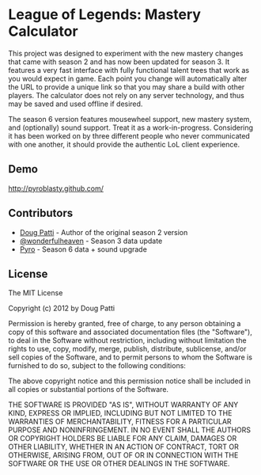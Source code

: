League of Legends: Mastery Calculator
======================================

This project was designed to experiment with the new mastery changes that came
with season 2 and has now been updated for season 3. It features a very fast
interface with fully functional talent trees that work as you would expect in
game. Each point you change will automatically alter the URL to provide a unique
link so that you may share a build with other players. The calculator does not
rely on any server technology, and thus may be saved and used offline if
desired.

The season 6 version features mousewheel support, new mastery system, and 
(optionally) sound support. Treat it as a work-in-progress. Considering it has
been worked on by three different people who never communicated with one another,
it should provide the authentic LoL client experience.

Demo
----

<http://pyroblasty.github.com/>

Contributors
------------

* [Doug Patti](https://github.com/dpatti) - Author of the original season 2 version
* [@wonderfulheaven](https://twitter.com/wonderfulheaven) - Season 3 data update
* [Pyro](http://reddit.com/user/lukeatlook) - Season 6 data + sound upgrade

License
-------

The MIT License

Copyright (c) 2012 by Doug Patti

Permission is hereby granted, free of charge, to any person obtaining a copy
of this software and associated documentation files (the "Software"), to deal
in the Software without restriction, including without limitation the rights
to use, copy, modify, merge, publish, distribute, sublicense, and/or sell
copies of the Software, and to permit persons to whom the Software is
furnished to do so, subject to the following conditions:

The above copyright notice and this permission notice shall be included in
all copies or substantial portions of the Software.

THE SOFTWARE IS PROVIDED "AS IS", WITHOUT WARRANTY OF ANY KIND, EXPRESS OR
IMPLIED, INCLUDING BUT NOT LIMITED TO THE WARRANTIES OF MERCHANTABILITY,
FITNESS FOR A PARTICULAR PURPOSE AND NONINFRINGEMENT. IN NO EVENT SHALL THE
AUTHORS OR COPYRIGHT HOLDERS BE LIABLE FOR ANY CLAIM, DAMAGES OR OTHER
LIABILITY, WHETHER IN AN ACTION OF CONTRACT, TORT OR OTHERWISE, ARISING FROM,
OUT OF OR IN CONNECTION WITH THE SOFTWARE OR THE USE OR OTHER DEALINGS IN
THE SOFTWARE.
